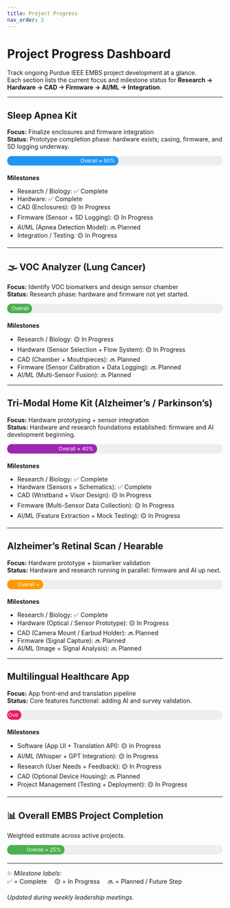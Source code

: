 ```yaml
---
title: Project Progress
nav_order: 2
---
```


# Project Progress Dashboard
Track ongoing Purdue IEEE EMBS project development at a glance.  
Each section lists the current focus and milestone status for **Research → Hardware → CAD → Firmware → AI/ML → Integration**.

<style>
.progress-container {
  width: 100%;
  background-color: #eee;
  border-radius: 10px;
  margin: 8px 0 20px 0;
  height: 22px;
}
.progress-bar {
  height: 22px;
  border-radius: 10px;
  text-align: right;
  padding-right: 8px;
  color: white;
  font-size: 12px;
  line-height: 22px;
}
.bar-green { background-color: #4CAF50; }
.bar-blue { background-color: #2196F3; }
.bar-orange { background-color: #FF9800; }
.bar-purple { background-color: #9C27B0; }
.bar-red { background-color: #E91E63; }
.section { margin-bottom: 45px; }
</style>

---

## Sleep Apnea Kit
**Focus:** Finalize enclosures and firmware integration  
**Status:** Prototype completion phase: hardware exists; casing, firmware, and SD logging underway.

<div class="progress-container"><div class="progress-bar bar-blue" style="width:50%;">Overall ≈ 50%</div></div>

**Milestones**
- Research / Biology: ✅ Complete  
- Hardware: ✅ Complete  
- CAD (Enclosures): 🟡 In Progress  
- Firmware (Sensor + SD Logging): 🟡 In Progress  
- AI/ML (Apnea Detection Model): 🔜 Planned  
- Integration / Testing: 🟡 In Progress  

---

## 🌫 VOC Analyzer (Lung Cancer)
**Focus:** Identify VOC biomarkers and design sensor chamber  
**Status:** Research phase: hardware and firmware not yet started.

<div class="progress-container"><div class="progress-bar bar-green" style="width:10%;">Overall ≈ 10%</div></div>

**Milestones**
- Research / Biology: 🟡 In Progress  
- Hardware (Sensor Selection + Flow System): 🟡 In Progress  
- CAD (Chamber + Mouthpieces): 🔜 Planned  
- Firmware (Sensor Calibration + Data Logging): 🔜 Planned  
- AI/ML (Multi-Sensor Fusion): 🔜 Planned  

---

## Tri-Modal Home Kit (Alzheimer’s / Parkinson’s)
**Focus:** Hardware prototyping + sensor integration  
**Status:** Hardware and research foundations established: firmware and AI development beginning.

<div class="progress-container"><div class="progress-bar bar-purple" style="width:40%;">Overall ≈ 40%</div></div>

**Milestones**
- Research / Biology: ✅ Complete  
- Hardware (Sensors + Schematics): ✅ Complete  
- CAD (Wristband + Visor Design): 🟡 In Progress  
- Firmware (Multi-Sensor Data Collection): 🟡 In Progress  
- AI/ML (Feature Extraction + Mock Testing): 🟡 In Progress  

---

## Alzheimer’s Retinal Scan / Hearable
**Focus:** Hardware prototype + biomarker validation  
**Status:** Hardware and research running in parallel: firmware and AI up next.

<div class="progress-container"><div class="progress-bar bar-orange" style="width:15%;">Overall ≈ 15%</div></div>

**Milestones**
- Research / Biology: ✅ Complete  
- Hardware (Optical / Sensor Prototype): 🟡 In Progress  
- CAD (Camera Mount / Earbud Holder): 🔜 Planned  
- Firmware (Signal Capture): 🔜 Planned  
- AI/ML (Image + Signal Analysis): 🔜 Planned  

---

## Multilingual Healthcare App
**Focus:** App front-end and translation pipeline  
**Status:** Core features functional: adding AI and survey validation.

<div class="progress-container"><div class="progress-bar bar-red" style="width:5%;">Overall ≈ 5%</div></div>

**Milestones**
- Software (App UI + Translation API): 🟡 In Progress  
- AI/ML (Whisper + GPT Integration): 🟡 In Progress  
- Research (User Needs + Feedback): 🟡 In Progress  
- CAD (Optional Device Housing): 🔜 Planned  
- Project Management (Testing + Deployment): 🟡 In Progress  

---

## 📊 Overall EMBS Project Completion
Weighted estimate across active projects.

<div class="progress-container"><div class="progress-bar bar-green" style="width:25%;">Overall ≈ 25%</div></div>

---

✨ *Milestone labels:*  
✅ = Complete  🟡 = In Progress  🔜 = Planned / Future Step  

*Updated during weekly leadership meetings.*
